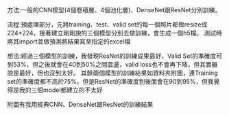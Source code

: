 方法:一般的CNN模型(4個卷積層、4個池化層)、DenseNet跟ResNet分別訓練。

流程:預處理部分，先將training、test、valid set的每一個照片都做resize成224*224，接著建立剛剛說的三個模型分別去做訓練，會生成一個h5檔。
     測試時將其import並做預測將結果寫至指定的excel檔

想法:經過三個模型的訓練，我發現ResNet的訓練成果最好，Valid Set的準確度可到53%，但之後就會在40到50%之間震盪，valid loss也不會再下降，但其實雖說是最好，但也沒到太好。
     其餘兩個模型的訓練結果如資料夾附圖，連Training set的準確度都不高於75%。但是ResNet的準確度到後面會在90到95%，但我覺得是我的三個model都建立的不太好

附圖有我用經典CNN、DenseNet跟ResNet的訓練結果
